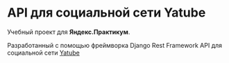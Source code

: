 # API для социальной сети Yatube
Учебный проект для **Яндекс.Практикум**.

Разработанный с помощью фреймворка Django Rest Framework API для социальной сети [Yatube](https://github.com/olgoncharov/yatube)
